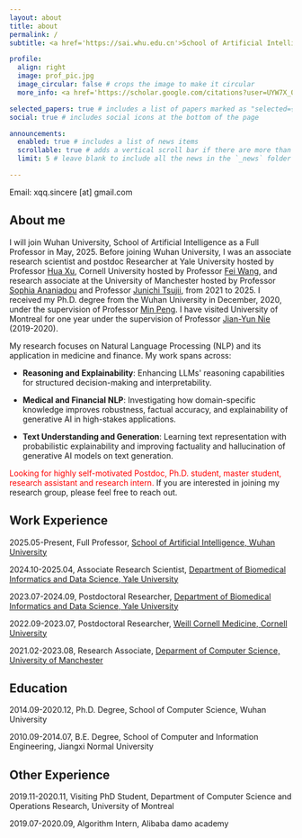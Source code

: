 ```yaml
---
layout: about
title: about
permalink: /
subtitle: <a href='https://sai.whu.edu.cn'>School of Artificial Intelligence, Wuhan University</a>.

profile:
  align: right
  image: prof_pic.jpg
  image_circular: false # crops the image to make it circular
  more_info: <a href='https://scholar.google.com/citations?user=UYW7X_0AAAAJ&hl=en'>Google Scholar</a>

selected_papers: true # includes a list of papers marked as "selected={true}"
social: true # includes social icons at the bottom of the page

announcements:
  enabled: true # includes a list of news items
  scrollable: true # adds a vertical scroll bar if there are more than 3 news items
  limit: 5 # leave blank to include all the news in the `_news` folder

---
```


Email: xqq.sincere [at] gmail.com

<h2>About me</h2>

I will join Wuhan University, School of Artificial Intelligence as a Full Professor in May, 2025. Before joining Wuhan University, I was an associate research scientist and postdoc Researcher at Yale University hosted by Professor <a href='https://medicine.yale.edu/profile/hua-xu/'>Hua Xu</a>, Cornell University hosted by Professor <a href='https://wcm-wanglab.github.io/index.html'>Fei Wang</a>, and research associate at the University of Manchester hosted by Professor <a href='https://research.manchester.ac.uk/en/persons/sophia.ananiadou'>Sophia Ananiadou</a> and Professor <a href='https://scholar.google.com/citations?user=h3aNnAIAAAAJ&hl=en'>Junichi Tsujii</a>, from 2021 to 2025. I received my Ph.D. degree from the Wuhan University in December, 2020, under the supervision of Professor <a href='https://cs.whu.edu.cn/info/1019/2893.htm'>Min Peng</a>. I have visited University of Montreal for one year under the supervision of Professor <a href='https://scholar.google.com/citations?user=W7uYg0UAAAAJ&hl=en'>Jian-Yun Nie</a> (2019-2020).

My research focuses on Natural Language Processing (NLP) and its application in medicine and finance. My work spans across:

- **Reasoning and Explainability**: Enhancing LLMs' reasoning capabilities for structured decision-making and interpretability.

- **Medical and Financial NLP**: Investigating how domain-specific knowledge improves robustness, factual accuracy, and explainability of generative AI in high-stakes applications.

- **Text Understanding and Generation**: Learning text representation with probabilistic explainability and improving factuality and hallucination of generative AI models on text generation.

<span style="color:red;">Looking for highly self-motivated Postdoc, Ph.D. student, master student, research assistant and research intern.</span> If you are interested in joining my research group, please feel free to reach out.

<h2>Work Experience</h2>

2025.05-Present, Full Professor, <a href='https://sai.whu.edu.cn'>School of Artificial Intelligence, Wuhan University</a>

2024.10-2025.04, Associate Research Scientist, <a href='https://medicine.yale.edu/biomedical-informatics-data-science/'>Department of Biomedical Informatics and Data Science, Yale University</a>

2023.07-2024.09, Postdoctoral Researcher, <a href='https://medicine.yale.edu/biomedical-informatics-data-science/'>Department of Biomedical Informatics and Data Science, Yale University</a>

2022.09-2023.07, Postdoctoral Researcher, <a href='https://weill.cornell.edu'>Weill Cornell Medicine, Cornell University</a>

2021.02-2023.08, Research Associate, <a href='https://www.cs.manchester.ac.uk'>Deparment of Computer Science, University of Manchester</a>

<h2>Education</h2>
2014.09-2020.12, Ph.D. Degree, School of Computer Science, Wuhan University

2010.09-2014.07, B.E. Degree, School of Computer and Information Engineering, Jiangxi Normal University

<h2>Other Experience</h2>
2019.11-2020.11, Visiting PhD Student, Department of Computer Science and Operations Research, University of Montreal

2019.07-2020.09, Algorithm Intern, Alibaba damo academy
